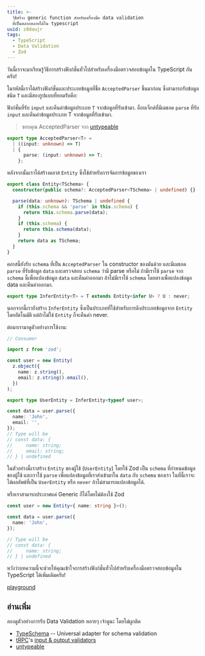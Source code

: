 ```yaml
---
title: >-
  วิธีสร้าง generic function สำหรับเครื่องมือ data validation
  ที่เป็นหลากหลายได้ใน typescript
uuid: z8daujr
tags:
  - TypeScript
  - Data Validation
  - Zod
---
```


วันนี้เราจะมาเรียนรู้วิธีการสร้างฟังก์ชั่นทั่วไปสำหรับเครื่องมือตรวจสอบข้อมูลใน TypeScript กันครับ! 

ในรหัสนี้เราได้สร้างฟังก์ชั่นและประเภทข้อมูลที่ชื่อ `AcceptedParser` ขึ้นมาก่อน ซึ่งสามารถรับข้อมูลชนิด `T` และมีสองรูปแบบที่ยอมรับคือ:

ฟังก์ชั่นที่รับ `input` และคืนค่าข้อมูลประเภท `T` จากข้อมูลที่รับเข้ามา.
อ็อบเจ็กต์ที่มีเมธอด `parse` ที่รับ `input` และคืนค่าข้อมูลประเภท T จากข้อมูลที่รับเข้ามา. 

> ขอบคุณ AcceptedParser จาก [untypeable](https://github.com/total-typescript/untypeable/blob/main/src/types.ts)

```typescript
export type AcceptedParser<T> =
  | ((input: unknown) => T)
  | {
      parse: (input: unknown) => T;
    };
```
หลังจากนั้นเราได้สร้างคลาส `Entity` ซึ่งใช้สำหรับการจัดการข้อมูลของเรา 

```typescript
export class Entity<TSchema> {
  constructor(public schema?: AcceptedParser<TSchema> | undefined) {}

  parse(data: unknown): TSchema | undefined {
    if (this.schema && 'parse' in this.schema) {
      return this.schema.parse(data);
    }
    if (this.schema) {
      return this.schema(data);
    }
    return data as TSchema;
  }
}
```

คลาสนี้ยังรับ `schema` ที่เป็น `AcceptedParser` ใน constructor ของมันด้วย และมีเมธอด `parse` ที่รับข้อมูล `data` และตรวจสอบ `schema` ว่ามี parse หรือไม่ ถ้ามีเราใช้ `parse` จาก `schema` นี้เพื่อแปลงข้อมูล `data` และคืนค่าออกมา ถ้าไม่มีเราใช้ `schema` โดยตรงเพื่อแปลงข้อมูล data และคืนค่าออกมา.

```typescript
export type InferEntity<T> = T extends Entity<infer U> ? U : never;
```

นอกจากนี้เรายังสร้าง `InferEntity` ซึ่งเป็นประเภทที่ใช้สำหรับการดึงประเภทข้อมูลจาก `Entity` โดยอัตโนมัติ แต่ถ้าไม่ใช่ `Entity` ก็จะคืนค่า never.

ต่อมาเรามาดูตัวอย่างการใช้งาน:

```typescript
// Consumer

import z from 'zod';

const user = new Entity(
  z.object({
    name: z.string(),
    email: z.string().email(),
  })
);

export type UserEntity = InferEntity<typeof user>;

const data = user.parse({
  name: 'John',
  email: '',
});
// Type will be
// const data: {
//     name: string;
//     email: string;
// } | undefined
```

ในตัวอย่างนี้เราสร้าง `Entity` ของผู้ใช้ (`UserEntity`) โดยใช้ Zod เป็น `schema` ที่กำหนดข้อมูลของผู้ใช้ และเราใช้ `parse` เพื่อแปลงข้อมูลที่เราส่งเข้ามาใน `data` กับ `schema` ของเรา ในที่นี้เราจะได้ผลลัพธ์ที่เป็น `UserEntity` หรือ `never` ถ้าไม่สามารถแปลงข้อมูลได้.

หรือเราสามารถประกาศแค่ Generic ก็ได้โดยไม่ต้องใช้ Zod

```typescript
const user = new Entity<{ name: string }>();

const data = user.parse({
  name: 'John',
});

// Type will be
// const data: {
//     name: string;
// } | undefined
```

หวังว่าบทความนี้จะช่วยให้คุณเข้าใจการสร้างฟังก์ชั่นทั่วไปสำหรับเครื่องมือตรวจสอบข้อมูลใน TypeScript ได้เพิ่มเติมครับ!

[playground](https://www.typescriptlang.org/play?noImplicitReturns=false#code/PTAEBkEsCMChZKAFgFxQBwM4C4QHNIUkBXaAOgGMB7AW2BSpQEMAbAWhQE90BTTCgE6R0KYMQB2XXk2gsewWVWjAaTSOOCYBFetz5kUmeDwAe6KgJSgpPUAEEKFHiJ4ATAApMBmHgIA8ACoAfKAAvLCgoAA+oAAUseroxCjYoBIA1uJUAO7iAJRhIQF5EdGgAN6lkZHoXj6pCeJJKWnimTn5haABANxVoAC+fbCm5pagFCxMmJigAKKShJyBAMoUSDyqIZWR1OKYKALEFAwCsUmykBSg-BuqAPypDk4uHnW+q+ubTCExEq48ABm6jcBXKA3gNXesVcTGYqQyWVyeVSATWdyYZX+QJBrgq-UggLiREgmDIt2+oAAZFTQAByWreHh00DqaxIUnkr6qMH9SICHgoYgCcTszkU1RkRk+GFwph5PrVQYEomxElkiXy-FK-mC4Wi9VcjGy5gK-oQpUCoUi0Cw5igabddHfRXKiEjMwWKw2UAASXEgN8CxQS0CIVC3VAphQPHErlmwdD6kDAlAAFUQvd06BUuIeAA3XzDBBgADCVH2xBovngkBoYysAC9QICBLR6Y2qK46cM9gc0j5UxG89l5osuLFSo2yEoAFY8E6xHbVcRMaupacHITiPCxPIAGn630gLA35MO6l3eTIx5Ye8PkQGJTNHob1j06cHia4YT9AaD47LDYVBEsQg5BL2Fb9namIRmBvhStCy6ruu9IAFJUEg4h0g+UaqCeqR0jhsBPn0iABB+2QniwoDQDwJYTFBVgwaklSIEqKE8KkW6XmRYBKre3EXjufGDFicY4nmrhAA)


## อ่านเพิ่ม

ลองดูตัวอย่างการรับ Data Validation หลายๆ เจ้าดูนะ โดยไม่ผูกติด

- [TypeSchema](https://github.com/decs/typeschema) -- Universal adapter for schema validation
- [tRPC](https://trpc.io/)'s [input & output validators](https://trpc.io/docs/server/validators) 
- [untypeable](https://github.com/total-typescript/untypeable/blob/main/src/types.ts)
